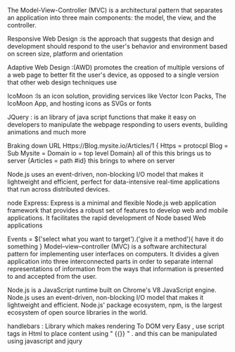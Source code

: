 
The Model-View-Controller (MVC) is a architectural pattern that separates an application into three main components: the model, the view, and the controller.

Responsive Web Design :is the approach that suggests that design and development should respond to the user's behavior and environment based on screen size, platform and orientation

Adaptive Web Design :(AWD) promotes the creation of multiple versions of a web page to better fit the user's device, as opposed to a single version that other web design techniques use

IcoMoon :Is an icon solution, providing  services like  Vector Icon Packs, The IcoMoon App, and hosting icons as SVGs or fonts

JQuery : is an library of java script functions that make it easy on developers to  manipulate the webpage responding to users events, building animations and much more
<makes it easy to grab elements on html by css selectors and do stuff with it>





Braking down URL
  Https://Blog.mysite.io/Articles/1
  { Https     = protocpl
    Blog      = Sub
    Mysite    = Domain
    io      = top level Domain} all of this     this brings us to server
    {Articles  = path #id} this brings to where on server

 Node.js uses an event-driven, non-blocking I/O model that makes it lightweight and efficient, perfect for data-intensive real-time applications that run across distributed devices.

 node Express: Express is a minimal and flexible Node.js web application framework that provides a robust set of features to develop web and mobile applications. It facilitates the rapid development of Node based Web applications

Events = $('select  what you want to target').('give it a method'){
  have it do something
}
Model–view–controller (MVC) is a software architectural pattern for implementing user interfaces on computers. It divides a given application into three interconnected parts in order to separate internal representations of information from the ways that information is presented to and accepted from the user.

Node.js is a JavaScript runtime built on Chrome's V8 JavaScript engine. Node.js uses an event-driven, non-blocking I/O model that makes it lightweight and efficient. Node.js' package ecosystem, npm, is the largest ecosystem of open source libraries in the world.


handlebars : Library which makes rendering To DOM very Easy ,
          use script tags in Html to place content using " {{}} " .
          and this can be manipulated using  javascript and jqury
